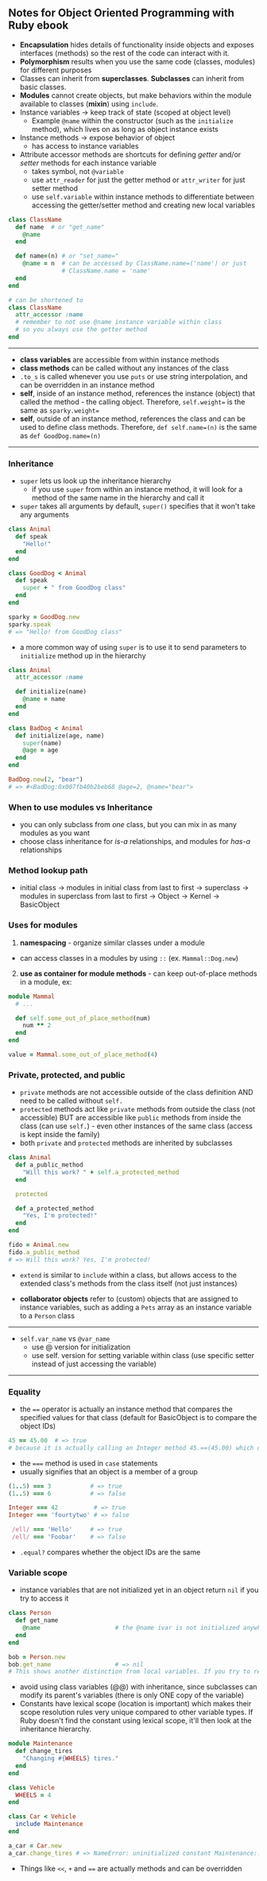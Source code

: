 ## Notes for Object Oriented Programming with Ruby ebook

- **Encapsulation** hides details of functionality inside objects and exposes interfaces (methods) so the rest of the code can interact with it.
- **Polymorphism** results when you use the same code (classes, modules) for different purposes
- Classes can inherit from **superclasses**. **Subclasses** can inherit from basic classes.
- **Modules** cannot create objects, but make behaviors within the module available to classes (**mixin**) using `include`.
- Instance variables -> keep track of state (scoped at object level)
  - Example `@name` within the constructor (such as the `initialize` method), which lives on as long as object instance exists
- Instance methods -> expose behavior of object
  - has access to instance variables
- Attribute accessor methods are shortcuts for defining *getter* and/or *setter* methods for each instance variable
  - takes symbol, not `@variable`
  - use `attr_reader` for just the getter method or `attr_writer` for just setter method
  - use `self.variable` within instance methods to differentiate between accessing the getter/setter method and creating new local variables

```ruby
class ClassName
  def name  # or "get_name"
    @name
  end

  def name=(n) # or "set_name="
    @name = n  # can be accessed by ClassName.name=('name') or just
               # ClassName.name = 'name'
  end
end

# can be shortened to
class ClassName
  attr_accessor :name
  # remember to not use @name instance variable within class
  # so you always use the getter method
end

```
---
- **class variables** are accessible from within instance methods
- **class methods** can be called without any instances of the class
- `.to_s` is called whenever you use `puts` or use string interpolation, and can be overridden in an instance method
- **self**, inside of an instance method, references the instance (object) that called the method - the calling object. Therefore, `self.weight=` is the same as `sparky.weight=`
- **self**, outside of an instance method, references the class and can be used to define class methods. Therefore, `def self.name=(n)` is the same as `def GoodDog.name=(n)`
----
### **Inheritance**

- `super` lets us look up the inheritance hierarchy
  - if you use `super` from within an instance method, it will look for a method of the same name in the hierarchy and call it
- `super` takes all arguments by default, `super()` specifies that it won't take any arguments
```ruby
class Animal
  def speak
    "Hello!"
  end
end

class GoodDog < Animal
  def speak
    super + " from GoodDog class"
  end
end

sparky = GoodDog.new
sparky.speak        
# => "Hello! from GoodDog class"
```
- a more common way of using `super` is to use it to send parameters to `initialize` method up in the hierarchy
```ruby
class Animal
  attr_accessor :name

  def initialize(name)
    @name = name
  end
end

class BadDog < Animal
  def initialize(age, name)
    super(name)
    @age = age
  end
end

BadDog.new(2, "bear")
# => #<BadDog:0x007fb40b2beb68 @age=2, @name="bear">
```
### When to use modules vs Inheritance
- you can only subclass from *one* class, but you can mix in as many modules as you want
- choose class inheritance for *is-a* relationships, and modules for *has-a* relationships

### Method lookup path
- initial class -> modules in initial class from last to first -> superclass -> modules in superclass from last to first -> Object -> Kernel -> BasicObject

### Uses for modules
1. **namespacing** - organize similar classes under a module
- can access classes in a modules by using `::` (ex. `Mammal::Dog.new`)
2. **use as container for module methods** - can keep out-of-place methods in a module, ex:
```ruby
module Mammal
  # ...

  def self.some_out_of_place_method(num)
    num ** 2
  end
end

value = Mammal.some_out_of_place_method(4)
```
### Private, protected, and public
- `private` methods are not accessible outside of the class definition AND need to be called without `self.`
- `protected` methods act like `private` methods from outside the class (not accessible) BUT are accessible like `public` methods from inside the class (can use `self.`) - even other instances of the same class (access is kept inside the family)
- both `private` and `protected` methods are inherited by subclasses
```ruby
class Animal
  def a_public_method
    "Will this work? " + self.a_protected_method
  end

  protected

  def a_protected_method
    "Yes, I'm protected!"
  end
end

fido = Animal.new
fido.a_public_method
# => Will this work? Yes, I'm protected!
```

- `extend` is similar to `include` within a class, but allows access to the extended class's methods from the class itself (not just instances)

- **collaborator objects** refer to (custom) objects that are assigned to instance variables, such as adding a `Pets` array as an instance variable to a `Person` class
-------
- `self.var_name` vs `@var_name`
  - use @ version for initialization
  - use self. version for setting variable within class (use specific setter instead of just accessing the variable)
-------
### Equality
- the `==` operator is actually an instance method that compares the specified values for that class (default for BasicObject is to compare the object IDs)
```ruby
45 == 45.00  # => true
# because it is actually calling an Integer method 45.==(45.00) which converts the float into an integer
```
- the `===` method is used in `case` statements
- usually signifies that an object is a member of a group
```ruby
(1..5) === 3           # => true
(1..5) === 6           # => false

Integer === 42          # => true
Integer === 'fourtytwo' # => false

 /ell/ === 'Hello'     # => true
 /ell/ === 'Foobar'    # => false
```
- `.equal?` compares whether the object IDs are the same

### Variable scope
- instance variables that are not initialized yet in an object return `nil` if you try to access it
```ruby
class Person
  def get_name
    @name                     # the @name ivar is not initialized anywhere
  end
end

bob = Person.new
bob.get_name                  # => nil
# This shows another distinction from local variables. If you try to reference an uninitialized local variable, you'd get a NameError. But if you try to reference an uninitialized instance variable, you get nil.
```
- avoid using class variables (@@) with inheritance, since subclasses can modify its parent's variables (there is only ONE copy of the variable)
- Constants have lexical scope (location is important) which makes their scope resolution rules very unique compared to other variable types. If Ruby doesn't find the constant using lexical scope, it'll then look at the inheritance hierarchy.
```ruby
module Maintenance
  def change_tires
    "Changing #{WHEELS} tires."
  end
end

class Vehicle
  WHEELS = 4
end

class Car < Vehicle
  include Maintenance
end

a_car = Car.new
a_car.change_tires # => NameError: uninitialized constant Maintenance::WHEELS
```
- Things like `<<`, `+` and `==` are actually methods and can be overridden
